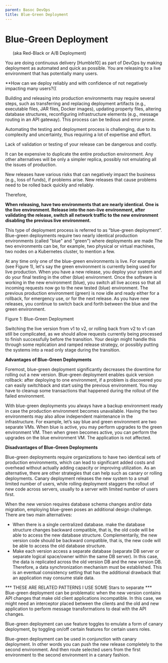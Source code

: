 ```yaml
---
parent: Basoc DevOps
title: Blue-Green Deployment
---
```

# Blue-Green Deployment 
&nbsp;&nbsp;&nbsp;&nbsp;&nbsp;&nbsp;(aka Red-Black or A/B Deployment)

You are doing continuous delivery [Humble10] as part of DevOps by making deployment as automated and quick as possible. You are releasing to a live environment that has potentially many users.

**How can we deploy reliably and with confidence of not negatively impacting many users?((

Building and releasing into production environments may require several steps, such as transferring and replacing deployment artifacts (e.g., executable files, JAR files, Docker images), updating property files, altering database structures, reconfiguring infrastructure elements (e.g., message routing in an API gateway). This process can be tedious and error prone.

Automating the testing and deployment process is challenging, due to its complexity and uncertainty, thus requiring a lot of expertise and effort.

Lack of validation or testing of your release can be dangerous and costly.

It can be expensive to duplicate the entire production environment. Any other alternatives will be only a simpler replica, possibly not emulating all the issues of production.

New releases have various risks that can negatively impact the business (e.g., loss of funds), if problems arise. New releases that cause problems need to be rolled back quickly and reliably.

Therefore,

**When releasing, have two environments that are nearly identical. One is the live environment. Release into the non-live environment, after validating the release, switch all network traffic to the new environment disabling the previous live environment.**

This type of deployment process is referred to as “blue-green deployment”. Blue-green deployments require two nearly identical production environments (called "blue" and "green") where deployments are made The two environments can be, for example, two physical or virtual machines, two nodes on a Kubernetes cluster, to mention a few.

At any time only one of the blue-green environments is live. For example (see Figure 1), let's say the green environment is currently being used for live production. When you have a new release, you deploy your system and do your final testing in the other (blue) environment. Once the software is working in the new environment (blue), you switch all live access so that all incoming requests now go to the new tested (blue) environment. The previous production environment (green) is now idle and ready either for a rollback, for emergency use, or for the next release. As you have new releases, you continue to switch back and forth between the blue and the green environment. 
            
Figure 1: Blue-Green Deployment

Switching the live version from v1 to v2, or rolling back from v2 to v1 can still be complicated, as we should allow requests currently being processed to finish successfully before the transition. Your design might handle this through some replication and ramped release strategy, or possibly putting the systems into a read only stage during the transition.

**Advantages of Blue-Green Deployments**

Foremost, blue-green deployment significantly decreases the downtime for rolling out a new version. 
Blue-green deployment enables quick version rollback: after deploying to one environment, if a problem is discovered you can easily switchback and start using the previous environment. You may have to cleanup some transactions that happened during the rollout of the failed environment.

With blue-green deployments you always have a backup environment ready in case the production environment becomes unavailable. Having the two environments may also allow independent maintenance in the infrastructure. For example, let’s say blue and green environment are two separate VMs. When blue is active, you may perform upgrades to the green environment VM. Then when green becomes active, you can perform the upgrades on the blue environment VM. The application is not affected. 

**Disadvantages of Blue-Green Deployments**

Blue-green deployments require organizations to have two identical sets of production environments, which can lead to significant added costs and overhead without actually adding capacity or improving utilization. As an alternative, there are other strategies that can help such as canary or rolling deployments. Canary deployment releases the new system to a small limited number of users, while rolling deployment staggers the rollout of new code across servers, usually to a server with limited number of users first.

When the new version requires database schema changes and/or data migration, employing blue-green poses an additional design challenge. There are two main alternatives:
* When there is a single centralized database. make the database structure changes backward compatible, that is, the old code will be able to access the new database structure. Complementarily, the new version code should be backward compatible, that is, the new code will be able to access the old database structure.   
* Make each version access a separate database (separate DB server or separate logical space/owner within the same DB server). In this case, the data is replicated across the old version DB and the new version DB. Therefore, a data synchronization mechanism must be established. This is an eventual consistency setting that has the additional drawback that an application may consume stale data.

*** THESE ARE RELATED PATTERNS I USE SOME Stars to separate ***
Blue-green deployment can be problematic when the new version contains API changes that make old client applications incompatible. In this case, we might need an interceptor placed between the clients and the old and new application to perform message transformations to deal with the API changes.

Blue-green deployment can use feature toggles to emulate a form of canary deployment, by toggling on/off certain features for certain users roles.

Blue-green deployment can be used in conjunction with canary deployment. In other words you can push the new release completely to the second environment. And then route selected users from the first environment to the second environment in a canary fashion. 



